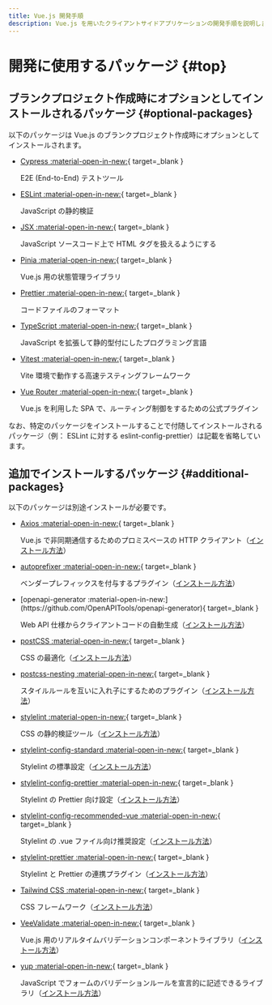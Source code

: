 ```yaml
---
title: Vue.js 開発手順
description: Vue.js を用いたクライアントサイドアプリケーションの開発手順を説明します。
---
```


# 開発に使用するパッケージ {#top}

## ブランクプロジェクト作成時にオプションとしてインストールされるパッケージ {#optional-packages}

以下のパッケージは Vue.js のブランクプロジェクト作成時にオプションとしてインストールされます。

- [Cypress :material-open-in-new:](https://www.cypress.io/){ target=_blank }

     E2E (End-to-End) テストツール

- [ESLint :material-open-in-new:](https://eslint.org/){ target=_blank }

    JavaScript の静的検証

- [JSX :material-open-in-new:](https://jsx.github.io/){ target=_blank }

    JavaScript ソースコード上で HTML タグを扱えるようにする

- [Pinia :material-open-in-new:](https://pinia.vuejs.org/){ target=_blank }

    Vue.js 用の状態管理ライブラリ

- [Prettier :material-open-in-new:](https://prettier.io/){ target=_blank }

    コードファイルのフォーマット

- [TypeScript :material-open-in-new:](https://www.typescriptlang.org/){ target=_blank }

    JavaScript を拡張して静的型付にしたプログラミング言語

- [Vitest :material-open-in-new:](https://vitest.dev/){ target=_blank }

    Vite 環境で動作する高速テスティングフレームワーク

- [Vue Router :material-open-in-new:](https://router.vuejs.org/){ target=_blank }

    Vue.js を利用した SPA で、ルーティング制御をするための公式プラグイン

なお、特定のパッケージをインストールすることで付随してインストールされるパッケージ（例： ESLint に対する eslint-config-prettier）は記載を省略しています。

## 追加でインストールするパッケージ {#additional-packages}

以下のパッケージは別途インストールが必要です。

- [Axios :material-open-in-new:](https://github.com/axios/axios){ target=_blank }

    Vue.js で非同期通信するためのプロミスベースの HTTP クライアント（[インストール方法](create-api-client-code.md#install-axios)）

- [autoprefixer :material-open-in-new:](https://autoprefixer.github.io/){ target=_blank }

    ベンダープレフィックスを付与するプラグイン（[インストール方法](css.md#install-tailwind-css)）

- <!-- cspell: disable-line -->[openapi-generator :material-open-in-new:](https://github.com/OpenAPITools/openapi-generator){ target=_blank }

    Web API 仕様からクライアントコードの自動生成（[インストール方法](create-api-client-code.md#install-open-api-generator)）

- [postCSS :material-open-in-new:](https://github.com/postcss/postcss){ target=_blank }

    CSS の最適化（[インストール方法](css.md#install-tailwind-css)）

- [postcss-nesting :material-open-in-new:](https://github.com/csstools/postcss-plugins/tree/main/plugins/postcss-nesting){ target=_blank }

    スタイルルールを互いに入れ子にするためのプラグイン（[インストール方法](css.md#install-tailwind-css)）

- [stylelint :material-open-in-new:](https://stylelint.io/){ target=_blank }

    CSS の静的検証ツール（[インストール方法](static-verification-and-format.md#install-stylelint)）

- [stylelint-config-standard :material-open-in-new:](https://github.com/stylelint/stylelint-config-standard){ target=_blank }

    Stylelint の標準設定（[インストール方法](static-verification-and-format.md#install-stylelint)）

- [stylelint-config-prettier :material-open-in-new:](https://github.com/prettier/stylelint-config-prettier){ target=_blank }

    Stylelint の Prettier 向け設定（[インストール方法](static-verification-and-format.md#install-stylelint)）

- [stylelint-config-recommended-vue :material-open-in-new:](https://github.com/ota-meshi/stylelint-config-recommended-vue){ target=_blank }

    Stylelint の .vue ファイル向け推奨設定（[インストール方法](static-verification-and-format.md#install-stylelint)）

- [stylelint-prettier :material-open-in-new:](https://github.com/prettier/stylelint-prettier){ target=_blank }

    Stylelint と Prettier の連携プラグイン（[インストール方法](static-verification-and-format.md#install-stylelint)）

- [Tailwind CSS :material-open-in-new:](https://tailwindcss.com/){ target=_blank }

    CSS フレームワーク（[インストール方法](css.md#install-tailwind-css)）

- [VeeValidate :material-open-in-new:](https://vee-validate.logaretm.com/){ target=_blank }

    Vue.js 用のリアルタイムバリデーションコンポーネントライブラリ（[インストール方法](input-validation.md#install-packages)）

- [yup :material-open-in-new:](https://github.com/jquense/yup){ target=_blank }

    JavaScript でフォームのバリデーションルールを宣言的に記述できるライブラリ（[インストール方法](input-validation.md#install-packages)）
